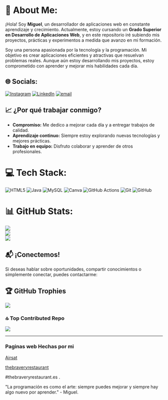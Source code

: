 # 💫 About Me:
¡Hola! Soy **Miguel**, un desarrollador de aplicaciones web en constante aprendizaje y crecimiento. Actualmente, estoy cursando un **Grado Superior en Desarrollo de Aplicaciones Web**, y en este repositorio iré subiendo mis proyectos, prácticas y experimentos a medida que avanzo en mi formación.

Soy una persona apasionada por la tecnología y la programación. Mi objetivo es crear aplicaciones eficientes y atractivas que resuelvan problemas reales. Aunque aún estoy desarrollando mis proyectos, estoy comprometido con aprender y mejorar mis habilidades cada día.
## 🌐 Socials:
[![Instagram](https://img.shields.io/badge/Instagram-%23E4405F.svg?logo=Instagram&logoColor=white)](https://instagram.com/miguel.m_05) [![LinkedIn](https://img.shields.io/badge/LinkedIn-%230077B5.svg?logo=linkedin&logoColor=white)](https://www.linkedin.com/in/miguelmill%C3%A1n/) [![email](https://img.shields.io/badge/Email-D14836?logo=gmail&logoColor=white)](mailto:mlmiguel307@gmail.com) 
## 📈 ¿Por qué trabajar conmigo?

- **Compromiso:** Me dedico a mejorar cada día y a entregar trabajos de calidad.
- **Aprendizaje continuo:** Siempre estoy explorando nuevas tecnologías y mejores prácticas.
- **Trabajo en equipo:** Disfruto colaborar y aprender de otros profesionales.
# 💻 Tech Stack:
![HTML5](https://img.shields.io/badge/html5-%23E34F26.svg?style=for-the-badge&logo=html5&logoColor=white) ![Java](https://img.shields.io/badge/java-%23ED8B00.svg?style=for-the-badge&logo=openjdk&logoColor=white) ![MySQL](https://img.shields.io/badge/mysql-4479A1.svg?style=for-the-badge&logo=mysql&logoColor=white) ![Canva](https://img.shields.io/badge/Canva-%2300C4CC.svg?style=for-the-badge&logo=Canva&logoColor=white) ![GitHub Actions](https://img.shields.io/badge/github%20actions-%232671E5.svg?style=for-the-badge&logo=githubactions&logoColor=white) ![Git](https://img.shields.io/badge/git-%23F05033.svg?style=for-the-badge&logo=git&logoColor=white) ![GitHub](https://img.shields.io/badge/github-%23121011.svg?style=for-the-badge&logo=github&logoColor=white)
# 📊 GitHub Stats:
![](https://github-readme-stats.vercel.app/api?username=Miguel-307&theme=dark&hide_border=true&include_all_commits=false&count_private=false)<br/>
![](https://github-readme-streak-stats.herokuapp.com/?user=Miguel-307&theme=dark&hide_border=true)<br/>
![](https://github-readme-stats.vercel.app/api/top-langs/?username=Miguel-307&theme=dark&hide_border=true&include_all_commits=false&count_private=false&layout=compact)
## 📬 ¡Conectemos!

Si deseas hablar sobre oportunidades, compartir conocimientos o simplemente conectar, puedes contactarme:

## 🏆 GitHub Trophies
![](https://github-profile-trophy.vercel.app/?username=Miguel-307&theme=radical&no-frame=false&no-bg=true&margin-w=4)

### 🔝 Top Contributed Repo
![](https://github-contributor-stats.vercel.app/api?username=Miguel-307&limit=5&theme=dark&combine_all_yearly_contributions=true)

---
### Paginas web Hechas por mi
[Airsat](http://airsat.es/)

[thebraveryrestaurant](http://thebraveryrestaurant.es/)

#thebraveryrestaurant.es .

"La programación es como el arte: siempre puedes mejorar y siempre hay algo nuevo por aprender." - Miguel.
